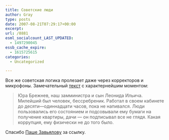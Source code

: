 ```yaml
---
title: Советские люди
author: Gray
type: posts
date: 2007-08-21T07:29:17+00:00
excerpt:
url: /8881
esml_socialcount_LAST_UPDATED:
  - 1497290045
essb_cache_expire:
  - 1615725615
categories:
  - Uncategorized

---
```








Все же советская логика пролезает даже через корректоров и микрофоны. Замечательный <a href="http://www.rulife.ru/index.php?mode=article&artID=222" target="_blank">текст</a> с характернейшим моментом:

> Юра Брежнев, наш зам­министра и сын Леонида Ильича. Милейший был человек, бессребреник. Работал в своем кабинете до десяти—одиннадцати часов, пока не напивался. Люди пользовались его состоянием и подсовывали ему бумаги на получение квартиры, дачи — он подписывал все не глядя. Какая коррупция, ему физически не до того было.

Спасибо <a href="http://motto.livejournal.com/1041662.html" target="_blank">Паше Завьялову</a> за ссылку.
